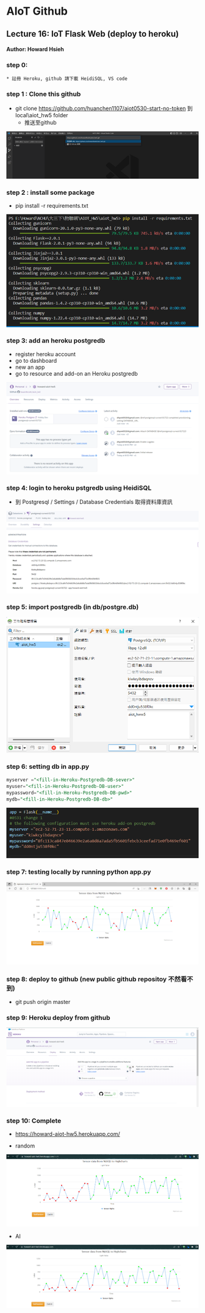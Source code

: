 # AIoT Github

## Lecture 16: IoT Flask Web (deploy to heroku)
#### Author: Howard Hsieh

### step 0:
    * 註冊 Heroku, github 請下載 HeidiSQL, VS code

### step 1 : Clone this github
* git clone https://github.com/huanchen1107/aiot0530-start-no-token 到 local\aiot_hw5 folder
    * 推送至github 

![](static/step1.png)

### step 2 : install some package

* pip install -r requirements.txt

![](static/step2.png)


### step 3: add an heroku postgredb

* register heroku account
* go to dashboard
* new an app
* go to resource and add-on an Heroku postgredb

![](static/step3.png)

### step 4: login to heroku pstgredb using HeidiSQL

* 到 Postgresql / Settings / Database Credentials 取得資料庫資訊

![](static/step4-1.png)




### step 5: import postgredb (in db/postgre.db)

![](static/step4-2.png)

### step 6: setting db in app.py

```sql
myserver ="<fill-in-Heroku-Postgredb-DB-sever>"
myuser="<fill-in-Heroku-Postgredb-DB-user>"
mypassword="<fill-in-Heroku-Postgredb-DB-pwd>"
mydb="<fill-in-Heroku-Postgredb-DB-db>"

```

![](static/step4-3.png)

### step 7: testing locally by running python app.py

![](static/step5.png)

### step 8: deploy to github (new public github repositoy 不然看不到)

* git push origin master


### step 9: Heroku deploy from github

![](static/step9.png)

### step 10: Complete

* https://howard-aiot-hw5.herokuapp.com/

* random

![](static/step10.png)

* AI

![](static/step11.png)


